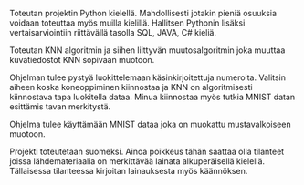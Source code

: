Toteutan projektin Python kielellä. Mahdollisesti jotakin pieniä osuuksia voidaan toteuttaa myös muilla kielillä.
Hallitsen Pythonin lisäksi vertaisarviointiin riittävällä tasolla SQL, JAVA, C# kieliä.

Toteutan KNN algoritmin ja siihen liittyvän muutosalgoritmin joka muuttaa kuvatiedostot KNN sopivaan muotoon.

Ohjelman tulee pystyä luokittelemaan käsinkirjoitettuja numeroita. Valitsin aiheen koska koneoppiminen kiinnostaa ja
KNN on algoritmisesti kiinnostava tapa luokitella dataa. Minua kiinnostaa myös tutkia MNIST datan esittämis tavan
merkitystä.

Ohjelma tulee käyttämään MNIST dataa joka on muokattu mustavalkoiseen muotoon.

Projekti toteutetaan suomeksi. Ainoa poikkeus tähän saattaa olla tilanteet joissa lähdemateriaalia on merkittävää
lainata alkuperäisellä kielellä. Tällaisessa tilanteessa kirjoitan lainauksesta myös käännöksen.


